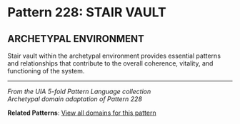 # Pattern 228: STAIR VAULT

## ARCHETYPAL ENVIRONMENT

Stair vault within the archetypal environment provides essential patterns and relationships that contribute to the overall coherence, vitality, and functioning of the system.

---

*From the UIA 5-fold Pattern Language collection*  
*Archetypal domain adaptation of Pattern 228*

**Related Patterns**: [View all domains for this pattern](../../UIA/md/T228%20STAIR%20VAULT.md)
